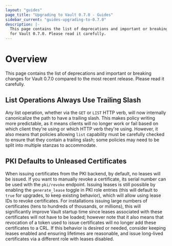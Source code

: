```yaml
---
layout: "guides"
page_title: "Upgrading to Vault 0.7.0 - Guides"
sidebar_current: "guides-upgrading-to-0.7.0"
description: |-
  This page contains the list of deprecations and important or breaking changes
  for Vault 0.7.0. Please read it carefully.
---
```


# Overview

This page contains the list of deprecations and important or breaking changes
for Vault 0.7.0 compared to the most recent release. Please read it carefully.

## List Operations Always Use Trailing Slash

 Any list operation, whether via the `GET` or `LIST` HTTP verb, will now
 internally canonicalize the path to have a trailing slash. This makes policy
 writing more predictable, as it means clients will no longer work or fail
 based on which client they're using or which HTTP verb they're using. However,
 it also means that policies allowing `list` capability must be carefully
 checked to ensure that they contain a trailing slash; some policies may need
 to be split into multiple stanzas to accommodate.

## PKI Defaults to Unleased Certificates

When issuing certificates from the PKI backend, by default, no leases will be
issued. If you want to manually revoke a certificate, its serial number can be
used with the `pki/revoke` endpoint. Issuing leases is still possible by
enabling the `generate_lease` toggle in PKI role entries (this will default to
`true` for upgrades, to keep existing behavior), which will allow using lease
IDs to revoke certificates. For installations issuing large numbers of
certificates (tens to hundreds of thousands, or millions), this will
significantly improve Vault startup time since leases associated with these
certificates will not have to be loaded; however note that it also means that
revocation of a token used to issue certificates will no longer add these
certificates to a CRL. If this behavior is desired or needed, consider keeping
leases enabled and ensuring lifetimes are reasonable, and issue long-lived
certificates via a different role with leases disabled.
